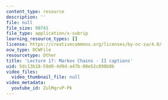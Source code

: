 ```yaml
---
content_type: resource
description: ''
file: null
file_size: 90741
file_type: application/x-subrip
learning_resource_types: []
license: https://creativecommons.org/licenses/by-nc-sa/4.0/
ocw_type: OCWFile
resourcetype: Other
title: 'Lecture 17: Markov Chains - II captions'
uid: 5dc13b18-59d0-4d9d-a47b-00e52c898b8b
video_files:
  video_thumbnail_file: null
video_metadata:
  youtube_id: ZulMqrvP-Pk
---
```

